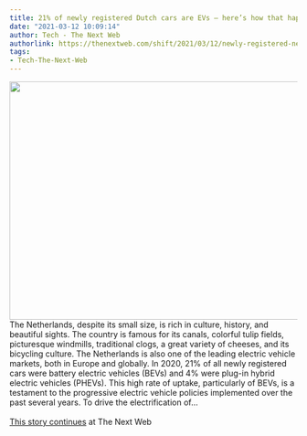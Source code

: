 ```yaml
---
title: 21% of newly registered Dutch cars are EVs — here’s how that happened
date: "2021-03-12 10:09:14"
author: Tech - The Next Web
authorlink: https://thenextweb.com/shift/2021/03/12/newly-registered-netherlands-cars-are-evs-syndication/
tags:
- Tech-The-Next-Web
---
```

<img src="https://cdn0.tnwcdn.com/wp-content/blogs.dir/1/files/2021/03/1-copy-21-796x417.jpg" width="796" height="417"><br />The Netherlands, despite its small size, is rich in culture, history, and beautiful sights. The country is famous for its canals, colorful tulip fields, picturesque windmills, traditional clogs, a great variety of cheeses, and its bicycling culture. The Netherlands is also one of the leading electric vehicle markets, both in Europe and globally. In 2020, 21% of all newly registered cars were battery electric vehicles (BEVs) and 4% were plug-in hybrid electric vehicles (PHEVs). This high rate of uptake, particularly of BEVs, is a testament to the progressive electric vehicle policies implemented over the past several years. To drive the electrification of&#8230; <br><br><a href="https://thenextweb.com/shift/2021/03/12/newly-registered-netherlands-cars-are-evs-syndication/?utm_source=social&#038;utm_medium=feed&#038;utm_campaign=profeed">This story continues</a> at The Next Web
